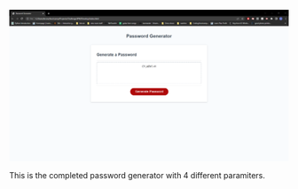 ![Alt text](./Assets/pics/Screenshot%202022-12-12%20214751.png "Optional title")

This is the completed password generator with 4 different paramiters.
